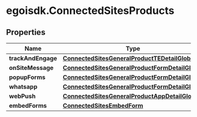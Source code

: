 # egoisdk.ConnectedSitesProducts

## Properties

Name | Type | Description | Notes
------------ | ------------- | ------------- | -------------
**trackAndEngage** | [**ConnectedSitesGeneralProductTEDetailGlobal**](ConnectedSitesGeneralProductTEDetailGlobal.md) |  | [optional] 
**onSiteMessage** | [**ConnectedSitesGeneralProductFormDetailGlobal**](ConnectedSitesGeneralProductFormDetailGlobal.md) |  | [optional] 
**popupForms** | [**ConnectedSitesGeneralProductFormDetailGlobal**](ConnectedSitesGeneralProductFormDetailGlobal.md) |  | [optional] 
**whatsapp** | [**ConnectedSitesGeneralProductFormDetailGlobal**](ConnectedSitesGeneralProductFormDetailGlobal.md) |  | [optional] 
**webPush** | [**ConnectedSitesGeneralProductAppDetailGlobal**](ConnectedSitesGeneralProductAppDetailGlobal.md) |  | [optional] 
**embedForms** | [**ConnectedSitesEmbedForm**](ConnectedSitesEmbedForm.md) |  | [optional] 


